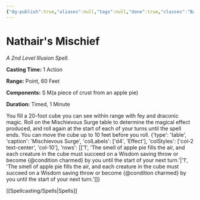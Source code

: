 ```yaml
---
{"dg-publish":true,"aliases":null,"tags":null,"done":true,"classes":"Bard, Sorcerer, Wizard,","spellLevel":2,"school":"Illusion","source":"FTD","permalink":"/spells/nathair-s-mischief/","dgHomeLink":false,"dgPassFrontmatter":true}
---
```


# Nathair's Mischief
*A 2nd Level Illusion Spell.*

**Casting Time:** 1 Action

**Range:** Point, 60 Feet

**Components:** S M(a piece of crust from an apple pie)

**Duration:** Timed, 1 Minute

You fill a 20-foot cube you can see within range with fey and draconic magic. Roll on the Mischievous Surge table to determine the magical effect produced, and roll again at the start of each of your turns until the spell ends. You can move the cube up to 10 feet before you roll.
{'type': 'table', 'caption': 'Mischievous Surge', 'colLabels': ['d4', 'Effect'], 'colStyles': ['col-2 text-center', 'col-10'], 'rows': [['1', 'The smell of apple pie fills the air, and each creature in the cube must succeed on a Wisdom saving throw or become {@condition charmed} by you until the start of your next turn.'|'1', 'The smell of apple pie fills the air, and each creature in the cube must succeed on a Wisdom saving throw or become {@condition charmed} by you until the start of your next turn.']]}

[[Spellcasting/Spells|Spells]]
